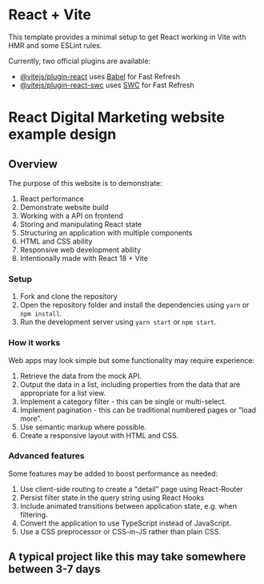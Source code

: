 
# React + Vite

This template provides a minimal setup to get React working in Vite with HMR and some ESLint rules.

Currently, two official plugins are available:

- [@vitejs/plugin-react](https://github.com/vitejs/vite-plugin-react/blob/main/packages/plugin-react/README.md) uses [Babel](https://babeljs.io/) for Fast Refresh
- [@vitejs/plugin-react-swc](https://github.com/vitejs/vite-plugin-react-swc) uses [SWC](https://swc.rs/) for Fast Refresh


# React Digital Marketing website example design

## Overview

The purpose of this website is to demonstrate:

1. React performance
2. Demonstrate website build
3. Working with a API on frontend
4. Storing and manipulating React state
5. Structuring an application with multiple components
6. HTML and CSS ability
7. Responsive web development ability
8. Intentionally made with React 18 + Vite

### Setup

1. Fork and clone the repository
2. Open the repository folder and install the dependencies using `yarn` or `npm install`.
3. Run the development server using `yarn start` or `npm start`.

### How it works

Web apps may look simple but some functionality may require experience:

1. Retrieve the data from the mock API.
1. Output the data in a list, including properties from the data that are appropriate for a list view.
1. Implement a category filter - this can be single or multi-select.
1. Implement pagination - this can be traditional numbered pages or "load more".
1. Use semantic markup where possible.
1. Create a responsive layout with HTML and CSS.

### Advanced features

Some features may be added to boost performance as needed:

1. Use client-side routing to create a "detail" page using React-Router
1. Persist filter state in the query string using React Hooks
1. Include animated transitions between application state, e.g. when filtering.
1. Convert the application to use TypeScript instead of JavaScript.
1. Use a CSS preprocessor or CSS-in-JS rather than plain CSS.

## A typical project like this may take somewhere between 3-7 days

<br/>
